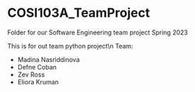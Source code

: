# COSI103A_TeamProject

Folder for our Software Engineering team project Spring 2023

This is for out team python project\n Team:

- Madina Nasriddinova
- Defne Coban
- Zev Ross
- Eliora Kruman
